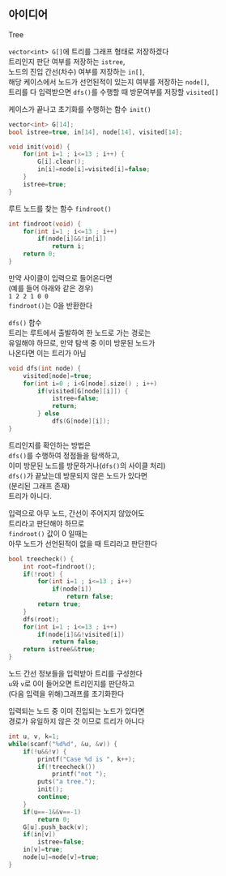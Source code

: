 ## 아이디어
Tree  
  
`vector<int> G[]`에 트리를 그래프 형태로 저장하겠다  
트리인지 판단 여부를 저장하는 `istree`,  
노드의 진입 간선(차수) 여부를 저장하는 `in[]`,  
해당 케이스에서 노드가 선언된적이 있는지 여부를 저장하는 `node[]`,  
트리를 다 입력받으면 `dfs()`를 수행할 때 방문여부를 저장할 `visited[]`  
  
케이스가 끝나고 초기화를 수행하는 함수 `init()`
```cpp
vector<int> G[14];
bool istree=true, in[14], node[14], visited[14];

void init(void) {
	for(int i=1 ; i<=13 ; i++) {
		G[i].clear();
		in[i]=node[i]=visited[i]=false;
	}
	istree=true;
}
```
루트 노드를 찾는 함수 `findroot()`
```cpp
int findroot(void) {
	for(int i=1 ; i<=13 ; i++)
		if(node[i]&&!in[i])
			return i;
	return 0;
}
```
만약 사이클이 입력으로 들어온다면  
(예를 들어 아래와 같은 경우)  
`1 2 2 1 0 0`  
`findroot()`는 0을 반환한다  
  
`dfs()` 함수  
트리는 루트에서 출발하여 한 노드로 가는 경로는  
유일해야 하므로, 만약 탐색 중 이미 방문된 노드가  
나온다면 이는 트리가 아님
```cpp
void dfs(int node) {
	visited[node]=true;
	for(int i=0 ; i<G[node].size() ; i++)
		if(visited[G[node][i]]) {
			istree=false;
			return;
		} else
			dfs(G[node][i]);
}
```
트리인지를 확인하는 방법은  
`dfs()`를 수행하여 정점들을 탐색하고,  
이미 방문된 노드를 방문하거나(`dfs()`의 사이클 처리)  
`dfs()`가 끝났는데 방문되지 않은 노드가 있다면  
(분리된 그래프 존재)  
트리가 아니다.  
  
입력으로 아무 노드, 간선이 주어지지 않았어도  
트리라고 판단해야 하므로  
`findroot()` 값이 0 일때는  
아무 노드가 선언된적이 없을 때 트리라고 판단한다
```cpp
bool treecheck() {
	int root=findroot();
	if(!root) {
		for(int i=1 ; i<=13 ; i++)
			if(node[i])
				return false;
		return true;
	}
	dfs(root);
	for(int i=1 ; i<=13 ; i++)
		if(node[i]&&!visited[i])
			return false;
	return istree&&true;
}
```
노드 간선 정보들을 입력받아 트리를 구성한다  
`u`와 `v`로 0이 들어오면 트리인지를 판단하고  
(다음 입력을 위해)그래프를 초기화한다  
  
입력되는 노드 중 이미 진입되는 노드가 있다면  
경로가 유일하지 않은 것 이므로 트리가 아니다
```cpp
int u, v, k=1;
while(scanf("%d%d", &u, &v)) {
	if(!u&&!v) {
		printf("Case %d is ", k++);
		if(!treecheck())
			printf("not ");
		puts("a tree.");
		init();
		continue;
	}
	if(u==-1&&v==-1)
		return 0;
	G[u].push_back(v);
	if(in[v])
		istree=false;
	in[v]=true;
	node[u]=node[v]=true;
}
```
